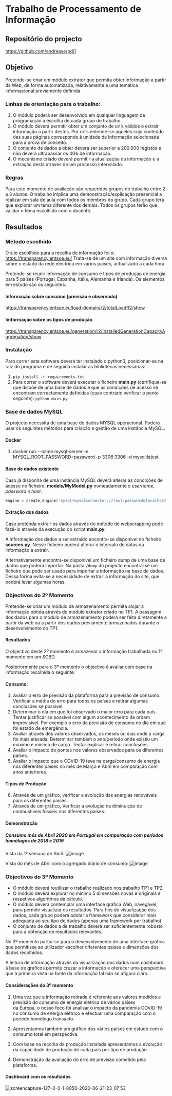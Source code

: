 # Trabalho de Processamento de Informação

## Repositório do projecto

https://github.com/andreaxe/pdi1

## Objetivo

Pretende-se criar um módulo extrator que permita obter informação a partir da Web, de forma automatizada, 
relativamente a uma temática informacional previamente definida.

### Linhas de orientação para o trabalho:

1. O módulo poderá ser desenvolvido em qualquer linguagem de programação à escolha de cada grupo de trabalho.
2. O módulo deverá permitir obter um conjunto de url’s válidos e extrair informação a partir destes. 
Por url’s entende-se aqueles cujo conteúdo das suas páginas corresponde à unidade de informação selecionada 
para a prova de conceito.
3. O conjunto de dados a obter deverá ser superior a 200.000 registos e não deverá ultrapassar os 4Gb de informação.
4. O mecanismo criado deverá permitir a atualização da informação e a extração desta através de um processo 
intervalado.
 
### Regras

Para este momento de avaliação são requeridos grupos de trabalho entre 2 a 3 alunos.
O trabalho implica uma demonstração/explicação presencial a realizar em sala de aula com todos os membros do grupo.
Cada grupo terá que explorar um tema diferente dos demais.
Todos os grupos terão que validar o tema escolhido com o docente.

## Resultados

### Método escolhido

O site escolhido para a recolha de informação foi o: https://transparency.entsoe.eu/
Trata-se de um site com informação diversa sobre o estado da rede eléctrica em vários paises, actualizado a cada hora.

Pretende-se reunir informação de consumo e tipos de produçáo de energia para 5 países (Portugal, Espanha, Itália, 
Alemanha e Irlanda).
Os elementos em estudo são os seguintes:

#### Informação sobre consumo (previsão e observado) 
https://transparency.entsoe.eu/load-domain/r2/totalLoadR2/show

#### Imformação sobre os tipos de produção
https://transparency.entsoe.eu/generation/r2/installedGenerationCapacityAggregation/show

### Instalação

Para correr este software deverá ter instalado o python3, posicionar-se na raíz do programa e
 de seguida instalar as bibliotecas necessárias:

1. `pip install -r requirements.txt `
2. Para correr o software deverá executar o ficheiro **main.py** (certifique-se que dispõe de uma base de dados e que as 
condições de acesso se encontram correctamente definidas (caso contrário verificar o ponto seguinte): `python main.py`

### Base de dados MySQL

O projecto necessita de uma base de dados MYSQL operacional. Poderá usar os seguintes métodos para criação e gestão
de uma instância MySQL.

#### Docker

1. docker run --name mysql-server -e MYSQL_ROOT_PASSWORD=password -p 3306:3306 -d mysql:latest

#### Base de dados existente

Caso já disponha de uma instância MySQL deverá alterar as condições de acesso no ficheiro: **models/MyModel.py** 
nomeadamente o *username, password e host*.

```python
engine = create_engine('mysql+mysqlconnector://root:password@localhost')  # connect to server
```

#### Extração dos dados

Caso pretenda extrair os dados através do método de webscrapping pode fazê-lo através da execução do script **main.py**.

A informação dos dados a ser extraido encontra-se disponivel no ficheiro **sources.py**. Nesse ficheiro poderá alterar 
o intervalo de datas da informação a extrair.

Alternativamente encontra-se disponivel um ficheiro dump de uma base de dados que poderá importar.
Na pasta ```/dump``` do projecto encontra-se um ficheiro que pode ser usado para importar a informação na base de dados.
Dessa forma evita-se a necessidade de extrair a informação do site, que poderá levar algumas horas.
 
### Objectivos do 2º Momento

Pretende-se criar um módulo de armazenamento permita alojar a informação obtida através do módulo extrator criado no 
TP1. A passagem dos dados para o módulo de armazenamento poderá ser feita diretamente a partir da web ou a partir 
dos dados previamente armazenados durante o desenvolvimento do TP1.

#### Resultados

O objectivo deste 2º momento é armazenar a informação trabalhada no 1º momento em um SGBD.

Posteriormente para o 3º momento o objectivo é avaliar com base na informação recolhida o seguinte:

#### Consumo:

1.  Avaliar o erro de previsão da plataforma para a previsão de consumo. Verificar a média do erro para todos os países 
e retirar algumas conclusões se possivel. 
2. Determinar o dia em que foi observado o maior erro para cada país. Tentar justificar se possivel com 
algum acontecimento de ordem imprevisivel. Por exemplo o erro da previsão de consumo no dia em que foi estado de emergência.
3. Avaliar através dos valores observados, os meses ou dias onde a carga foi mais elevada. 
Determinar também o ano/periodo onde existiu um máximo e mínimo de carga. Tentar explicar e retirar conclusões.
4. Avaliar o impacto de pontes nos valores observados para os diferentes países.
5. Avaliar o impacto que o COVID-19 teve na carga/consumo de energia nos diferentes países no mês de Março e Abril 
em comparação com anos anteriores.  

#### Tipos de Produção

6. Através de um gráfico, verificar a evolução das energias renováveis para os diferentes países.
7. Através de um gráfico, Verificar a evolução na diminuição de combustiveis fosseis nos diferentes países.

#### Demonstração

##### Consumo mês de Abril 2020 em Portugal em comparação com períodos homólogos de 2018 e 2019 

Vista da 1ª semana de Abril:
![image](https://user-images.githubusercontent.com/9929973/81051964-900c2e00-8eba-11ea-8a8f-d1549442b1c1.png)

Vista do mês de Abril com o agregado diário de consumo:
![image](https://user-images.githubusercontent.com/9929973/81052017-a7e3b200-8eba-11ea-94c6-6941f40e02ab.png)

### Objectivos do 3º Momento

- O módulo deverá reutilizar o trabalho realizado nos trabalho TP1 e TP2.
- O módulo deverá explorar no mínimo 5 dimensões novas e originais e respetivos algoritmos de cálculo.
- O módulo deverá contemplar uma interface gráfica Web, navegável, para permitir visualizar os resultados. Para fins de visualização dos dados, cada grupo poderá adotar a framework que considerar mais adequada ao seu tipo de dados (apenas uma framework por trabalho)
- O conjunto de dados a de trabalho deverá ser suficientemente robusto para a obtenção de resultados relevantes.

No 3º momento partiu-se para o desenvolvimento de uma interface gráfica que permitisse ao utilizador escolher 
diferentes países e dimensões dos dados recolhidos.

 A leitura de informação através da visualização dos dados num dashboard à base de gráficos permite cruzar a informação e oferecer 
 uma perspectiva que à primeira vista na fonte da informação tal não se afigura claro.
 
 #### Considerações do 3º momento
 
 1. Uma vez que a informação retirada é referente aos valores medidos e previsão do consumo de energia elétrica de vários países  
 da Europa, o nosso foco foi analisar o impacto da pandemia COVID-19 no consumo de energia elétrico e efectuar 
 uma comparação com o período homólogo transacto.
 
 2. Apresentamos também um gráfico dos vários países em estudo com o consumo total em perspectiva.
 
 3. Com base na recolha da produção instalada apresentamos a evolução da capacidade de produção de cada país por tipo de produção.
 
 4. Demonstração da avaliação do erro de previsão cometido pela plataforma.
 
 
 #### Dashboard com os resultados
 ![screencapture-127-0-0-1-8050-2020-06-21-23_07_53](https://user-images.githubusercontent.com/9929973/85236248-3af98c80-b414-11ea-8ebd-17ca3916731a.png)

 
 